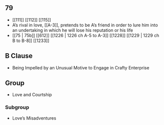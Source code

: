 ## 79
- [[111]] [[112]] [[115]] 
- A’s rival in love, [[A-3]], pretends to be A’s friend in order to lure him into an undertaking in which he will lose his reputation or his life
- [[75 | 75b]] [[612]] [[1226 | 1226 ch A-5 to A-3]] [[1228]] [[1229 | 1229 ch B to B-8]] [[1233]] 

## B Clause
- Being Impelled by an Unusual Motive to Engage in Crafty Enterprise

## Group
- Love and Courtship

### Subgroup
- Love’s Misadventures

